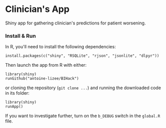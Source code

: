Clinician's App
======

Shiny app for gathering clinician's predictions for patient worsening.

### Install & Run

In R, you'll need to install the following dependencies: 
```
install.packages(c("shiny", "RSQLite", "rjson", "jsonlite", "dlpyr"))
```

Then launch the app from R with either:
```
library(shiny)
runGithub("antoine-lizee/BIHack")
```

or cloning the repository (`git clone ...`) and running the downloaded code in its folder:
```
library(shiny)
runApp()
```

If you want to investigate further, turn on the `b_DEBUG` switch in the `global.R` file.

